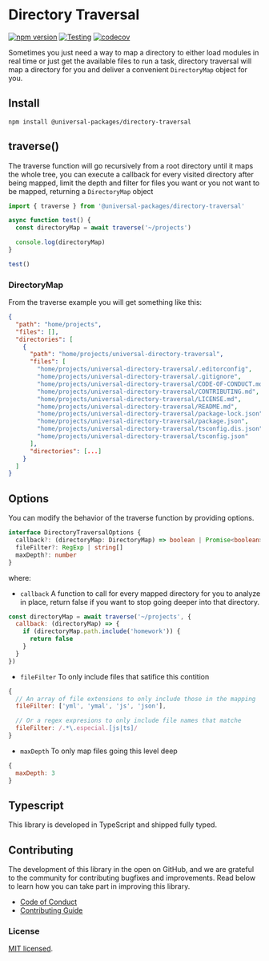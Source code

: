 # Directory Traversal

[![npm version](https://badge.fury.io/js/@universal-packages%2Fdirectory-traversal.svg)](https://www.npmjs.com/package/@universal-packages/directory-traversal)
[![Testing](https://github.com/universal-packages/universal-directory-traversal/actions/workflows/testing.yml/badge.svg)](https://github.com/universal-packages/universal-directory-traversal/actions/workflows/testing.yml)
[![codecov](https://codecov.io/gh/universal-packages/universal-directory-traversal/branch/main/graph/badge.svg?token=CXPJSN8IGL)](https://codecov.io/gh/universal-packages/universal-directory-traversal)

Sometimes you just need a way to map a directory to either load modules in real time or just get the available files to run a task, directory traversal will map a directory for you and deliver a convenient `DirectoryMap` object for you.

## Install

```shell
npm install @universal-packages/directory-traversal
```

## traverse()

The traverse function will go recursively from a root directory until it maps the whole tree, you can execute a callback for every visited directory after being mapped, limit the depth and filter for files you want or you not want to be mapped, returning a `DirectoryMap` object

```js
import { traverse } from '@universal-packages/directory-traversal'

async function test() {
  const directoryMap = await traverse('~/projects')

  console.log(directoryMap)
}

test()
```

### DirectoryMap

From the traverse example you will get something like this:

```json
{
  "path": "home/projects",
  "files": [],
  "directories": [
    {
      "path": "home/projects/universal-directory-traversal",
      "files": [
        "home/projects/universal-directory-traversal/.editorconfig",
        "home/projects/universal-directory-traversal/.gitignore",
        "home/projects/universal-directory-traversal/CODE-OF-CONDUCT.md",
        "home/projects/universal-directory-traversal/CONTRIBUTING.md",
        "home/projects/universal-directory-traversal/LICENSE.md",
        "home/projects/universal-directory-traversal/README.md",
        "home/projects/universal-directory-traversal/package-lock.json",
        "home/projects/universal-directory-traversal/package.json",
        "home/projects/universal-directory-traversal/tsconfig.dis.json",
        "home/projects/universal-directory-traversal/tsconfig.json"
      ],
      "directories": [...]
    }
  ]
}
```

## Options

You can modify the behavior of the traverse function by providing options.

```ts
interface DirectoryTraversalOptions {
  callback?: (directoryMap: DirectoryMap) => boolean | Promise<boolean>
  fileFilter?: RegExp | string[]
  maxDepth?: number
}
```

where:

- `callback` A function to call for every mapped directory for you to analyze in place, return false if you want to stop going deeper into that directory.

```js
const directoryMap = await traverse('~/projects', {
  callback: (directoryMap) => {
    if (directoryMap.path.include('homework')) {
      return false
    }
  }
})
```

- `fileFilter` To only include files that satifice this contition

```js
{
  // An array of file extensions to only include those in the mapping
  fileFilter: ['yml', 'ymal', 'js', 'json'],

  // Or a regex expresions to only include file names that matche
  fileFilter: /.*\.especial.[js|ts]/
}
```

- `maxDepth` To only map files going this level deep

```js
{
  maxDepth: 3
}
```

## Typescript

This library is developed in TypeScript and shipped fully typed.

## Contributing

The development of this library in the open on GitHub, and we are grateful to the community for contributing bugfixes and improvements. Read below to learn how you can take part in improving this library.

- [Code of Conduct](./CODE_OF_CONDUCT.md)
- [Contributing Guide](./CONTRIBUTING.md)

### License

[MIT licensed](./LICENSE).
